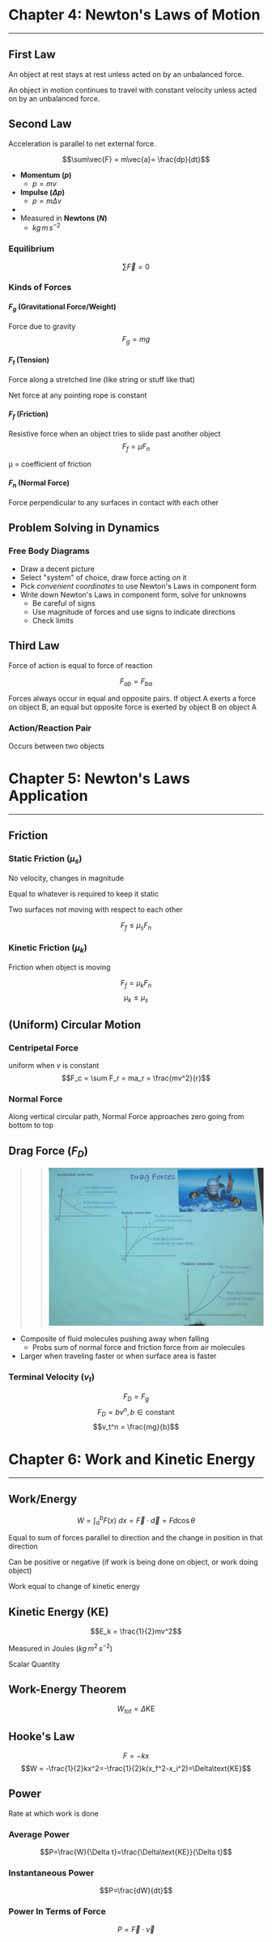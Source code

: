 # Chapter 4: Newton's Laws of Motion

---------------------------------

## First Law
An object at rest stays at rest unless acted on by an unbalanced force. 

An object in motion continues to travel with constant velocity unless acted on by an unbalanced force.

## Second Law
Acceleration is parallel to net external force. 

$$\sum\vec{F} = m\vec{a}= \frac{dp}{dt}$$


* **Momentum ($p$)**
	* $p=mv$
* **Impulse ($\Delta p$)**
	* $p=m\Delta v$
*
* Measured in **Newtons ($N$)**
	* $kg\,m\,s^{-2}$


### Equilibrium
$$\sum \vec{F} = 0$$

### Kinds of Forces
#### $F_g$  (Gravitational Force/Weight)
Force due to gravity
$$F_g=mg$$

#### $F_t$  (Tension)
Force along a stretched line (like string or stuff like that)

Net force at any pointing rope is constant

#### $F_f$  (Friction)
Resistive force when an object tries to slide past another object
	$$F_f  = \mu F_n$$
	
μ = coefficient of friction

#### $F_n$  (Normal Force)
Force perpendicular to any surfaces in contact with each other

## Problem Solving in Dynamics
### Free Body Diagrams
* Draw a decent picture
* Select "system" of choice, draw force acting *on* it
* Pick *convenient coordinates* to use Newton's Laws in component form
* Write down Newton's Laws in component form, solve for unknowns
	* Be careful of signs
	* Use magnitude of forces and use signs to indicate directions
	* Check limits

## Third Law
Force of action is equal to force of reaction

$$F_{ab}=F_{ba}$$

Forces always occur in equal and opposite pairs. If object A exerts a force on object B, an equal but opposite force is exerted by object B on object A

### Action/Reaction Pair
Occurs between two objects

# Chapter 5: Newton's Laws Application

---------------------------------

## Friction
### Static Friction ($\mu_s$)
No velocity, changes in magnitude

Equal to whatever is required to keep it static

Two surfaces not moving with respect to each other

$$F_f \leq \mu_s F_n$$

### Kinetic Friction ($\mu_k$)
Friction when object is moving

$$F_f = \mu_k F_n$$
$$\mu_k \leq \mu_s$$

## (Uniform) Circular Motion
### Centripetal Force
uniform when $v$ is constant
$$F_c = \sum F_r = ma_r = \frac{mv^2}{r}$$


### Normal Force
Along vertical circular path, Normal Force approaches zero going from bottom to top 

## Drag Force ($F_D$)
>> ![](dragForce.JPG)

* Composite of fluid molecules pushing away when falling
	* Probs sum of normal force and friction force from air molecules
* Larger when traveling faster or when surface area is faster

### Terminal Velocity ($v_t$)
$$F_D = F_g$$
$$F_D = bv^n, b\in\text{constant}$$
$$v_t^n = \frac{mg}{b}$$

# Chapter 6: Work and Kinetic Energy

------------------------------

## Work/Energy
$$W=\int_a^b F(x)~dx=\vec{F} \cdot \vec{d}=Fd\cos\theta$$

Equal to sum of forces parallel to direction and the change in position in that direction

Can be positive or negative (if work is being done on object, or work doing object)

Work equal to change of kinetic energy

## Kinetic Energy ($\text{KE}$)
$$E_k = \frac{1}{2}mv^2$$

Measured in Joules ($kg\,m^2\,s^{-2}$)

Scalar Quantity

## Work-Energy Theorem
$$W_{tot} = \Delta\text{KE}$$

## Hooke's Law
$$F = -kx$$
$$W = -\frac{1}{2}kx^2=-\frac{1}{2}k(x_f^2-x_i^2)=\Delta\text{KE}$$

## Power
Rate at which work is done

### Average Power
$$P=\frac{W}{\Delta t}=\frac{\Delta\text{KE}}{\Delta t}$$

### Instantaneous Power
$$P=\frac{dW}{dt}$$

### Power In Terms of Force
$$P = \vec{F}\cdot\vec{v}$$

